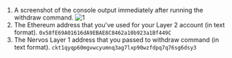 1. A screenshot of the console output immediately after running the withdraw command.
![1](https://user-images.githubusercontent.com/51861246/129494266-9e87a771-de02-4f5f-bb04-af6fbeebe6b0.PNG)
2. The Ethereum address that you've used for your Layer 2 account (in text format).
   `0x58fE69A01616dA9EBAE8C8462a10b923a1Bf449C`
3. The Nervos Layer 1 address that you passed to withdraw command (in text format).
   `ckt1qyqp60mgvwcyumnq3ag7lxp90wzfdpq7q76sg6dsy3 `
